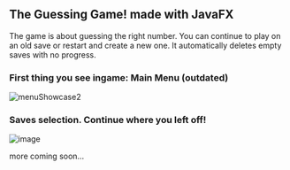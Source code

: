 ## The Guessing Game! made with JavaFX
The game is about guessing the right number.
You can continue to play on an old save or restart and create a new one.
It automatically deletes empty saves with no progress.

### First thing you see ingame: Main Menu (outdated)
![menuShowcase2](https://github.com/user-attachments/assets/d2a74051-7ca1-4c44-a79c-3549159f0e15)

### Saves selection. Continue where you left off!
![image](https://github.com/user-attachments/assets/31714034-3b17-4c40-bdb9-ba010282faeb)

more coming soon...
